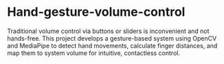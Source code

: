 # Hand-gesture-volume-control
Traditional volume control via buttons or sliders is inconvenient and not hands-free. This project develops a gesture-based system using OpenCV and MediaPipe to detect hand movements, calculate finger distances, and map them to system volume for intuitive, contactless control.
